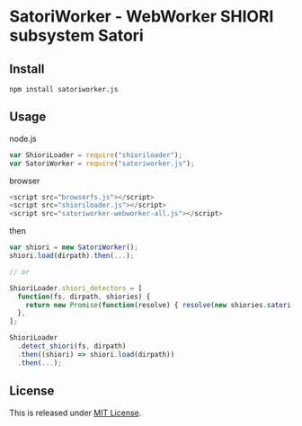 SatoriWorker - WebWorker SHIORI subsystem Satori
==========================

Install
--------------------------
```
npm install satoriworker.js
```

Usage
--------------------------
node.js
```javascript
var ShioriLoader = require("shioriloader");
var SatoriWorker = require("satoriworker.js");
```

browser
```javascript
<script src="browserfs.js"></script>
<script src="shioriloader.js"></script>
<script src="satoriworker-webworker-all.js"></script>
```

then
```javascript
var shiori = new SatoriWorker();
shiori.load(dirpath).then(...);

// or

ShioriLoader.shiori_detectors = [
  function(fs, dirpath, shiories) {
    return new Promise(function(resolve) { resolve(new shiories.satori(fs)) });
  },
];

ShioriLoader
  .detect_shiori(fs, dirpath)
  .then((shiori) => shiori.load(dirpath))
  .then(...);
```

License
--------------------------

This is released under [MIT License](http://narazaka.net/license/MIT?2016).
